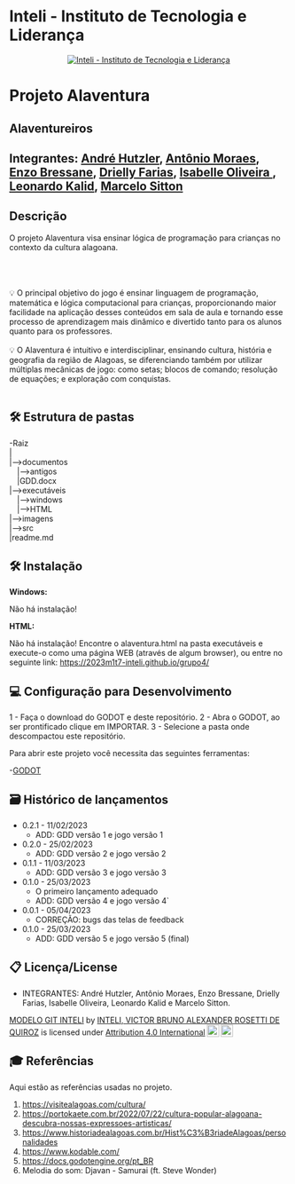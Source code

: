 # Inteli - Instituto de Tecnologia e Liderança 

<p align="center">
<a href= "https://www.inteli.edu.br/"><img src="https://www.inteli.edu.br/wp-content/uploads/2021/08/20172028/marca_1-2.png" alt="Inteli - Instituto de Tecnologia e Liderança" border="0"></a>
</p>

# Projeto Alaventura

## Alaventureiros

## Integrantes: <a href="https://www.linkedin.com/in/andré-hutzler-60aa28277//">André Hutzler</a>, <a href="https://www.linkedin.com/in/antoniobfm/">Antônio Moraes</a>, <a href="https://www.linkedin.com/in/enzo-bressane-72a030219/">Enzo Bressane</a>,  <a href="https://www.linkedin.com/in/drielly-farias/">Drielly Farias</a>, <a href="https://www.linkedin.com/in/isabelle-beatriz-vasquez-oliveira-55a19626a/">Isabelle Oliveira </a>, <a href="https://www.linkedin.com/in/leonardokalid/">Leonardo Kalid</a>, <a href="https://www.linkedin.com/in/marcelo-sitton-878248271/">Marcelo Sitton</a>

## Descrição

O projeto Alaventura visa ensinar lógica de programação para crianças no contexto da cultura alagoana.
<br><br>
<p align="center">
</p>


<br><br>
💡 O principal objetivo do jogo é ensinar linguagem de programação, matemática e lógica computacional para crianças, proporcionando maior facilidade na aplicação desses conteúdos em sala de aula e tornando esse processo de aprendizagem mais dinâmico e divertido tanto para os alunos quanto para os professores. 
<br><br>
💡 O Alaventura é intuitivo e interdisciplinar, ensinando cultura, história e geografia da região de Alagoas, se diferenciando também por utilizar múltiplas mecânicas de jogo: como setas; blocos de comando; resolução de equações; e exploração com conquistas.
<br><br>

## 🛠 Estrutura de pastas

-Raiz<br>
|<br>
|-->documentos<br>
  &emsp;|-->antigos<br>
  &emsp;|GDD.docx<br>
|-->executáveis<br>
  &emsp;|-->windows<br>
  &emsp;|-->HTML<br>
|-->imagens<br>
|-->src<br>
|readme.md<br>

## 🛠 Instalação

<b>Windows:</b>

Não há instalação! 

<b>HTML:</b>

Não há instalação!
Encontre o alaventura.html na pasta executáveis e execute-o como uma página WEB (através de algum browser), ou entre no seguinte link: https://2023m1t7-inteli.github.io/grupo4/

## 💻 Configuração para Desenvolvimento

1 - Faça o download do GODOT e deste repositório.
2 - Abra o GODOT, ao ser prontificado clique em IMPORTAR.
3 - Selecione a pasta onde descompactou este repositório.

Para abrir este projeto você necessita das seguintes ferramentas:

-<a href="https://godotengine.org/download">GODOT</a>

## 🗃 Histórico de lançamentos

* 0.2.1 - 11/02/2023
    * ADD:  GDD versão 1 e jogo versão 1
* 0.2.0 - 25/02/2023
    * ADD: GDD versão 2 e jogo versão 2
* 0.1.1 - 11/03/2023
    * ADD: GDD versão 3 e jogo versão 3
* 0.1.0 - 25/03/2023
    * O primeiro lançamento adequado
    * ADD: GDD versão 4 e jogo versão 4`
* 0.0.1 - 05/04/2023
    * CORREÇÃO: bugs das telas de feedback
* 0.1.0 - 25/03/2023
    * ADD: GDD versão 5 e jogo versão 5 (final)

## 📋 Licença/License

- INTEGRANTES: André Hutzler, Antônio Moraes, Enzo Bressane, Drielly Farias, Isabelle Oliveira, Leonardo Kalid e Marcelo Sitton.
<p xmlns:cc="http://creativecommons.org/ns#" xmlns:dct="http://purl.org/dc/terms/"><a property="dct:title" rel="cc:attributionURL" href="https://github.com/Spidus/Teste_Final_1">MODELO GIT INTELI</a> by <a rel="cc:attributionURL dct:creator" property="cc:attributionName" href="https://www.yggbrasil.com.br/vr">INTELI, VICTOR BRUNO ALEXANDER ROSETTI DE QUIROZ</a> is licensed under <a href="http://creativecommons.org/licenses/by/4.0/?ref=chooser-v1" target="_blank" rel="license noopener noreferrer" style="display:inline-block;">Attribution 4.0 International<img style="height:22px!important;margin-left:3px;vertical-align:text-bottom;" src="https://mirrors.creativecommons.org/presskit/icons/cc.svg?ref=chooser-v1"><img style="height:22px!important;margin-left:3px;vertical-align:text-bottom;" src="https://mirrors.creativecommons.org/presskit/icons/by.svg?ref=chooser-v1"></a></p>

## 🎓 Referências

Aqui estão as referências usadas no projeto.

1. https://visitealagoas.com/cultura/
2. https://portokaete.com.br/2022/07/22/cultura-popular-alagoana-descubra-nossas-expressoes-artisticas/
3. https://www.historiadealagoas.com.br/Hist%C3%B3riadeAlagoas/personalidades
4. https://www.kodable.com/
5. https://docs.godotengine.org/pt_BR
6. Melodia do som: Djavan - Samurai (ft. Steve Wonder)
